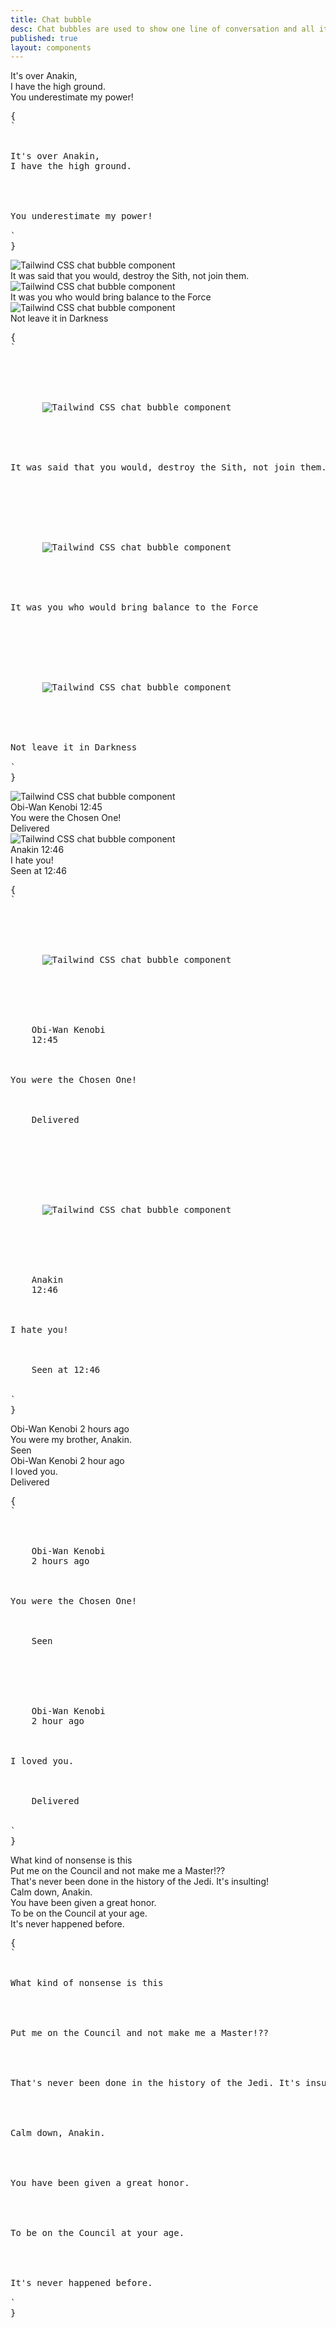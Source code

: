 ```yaml
---
title: Chat bubble
desc: Chat bubbles are used to show one line of conversation and all its data, including the author image, author name, time, etc.
published: true
layout: components
---
```


<script>
  import Component from "$components/Component.svelte"
  import ClassTable from "$components/ClassTable.svelte"
  import BrowserSupport from "$components/BrowserSupport.svelte"
  import { prefix } from '$lib/stores';
  import { replace } from '$lib/actions';
</script>

<ClassTable
data="{[
  { type:'component', class: 'chat', desc: 'Container for one line of conversation and all its data' },
  { type:'modifier', class: 'chat-start', desc: 'Aligns `chat` to left (required)' },
  { type:'modifier', class: 'chat-end', desc: 'Aligns `chat` to end (required)' },
  { type:'component', class: 'chat-image', desc: 'For the author image' },
  { type:'component', class: 'chat-header', desc: 'For the line above the chat bubble' },
  { type:'component', class: 'chat-footer', desc: 'For the line below the chat bubble' },
  { type:'component', class: 'chat-bubble', desc: 'For the content of chat' },
  { type:'modifier', class: 'chat-bubble-primary', desc: 'sets `primary` color for the `chat-bubble`' },
  { type:'modifier', class: 'chat-bubble-secondary', desc: 'sets `secondary` color for the `chat-bubble`' },
  { type:'modifier', class: 'chat-bubble-accent', desc: 'sets `accent` color for the `chat-bubble`' },
  { type:'modifier', class: 'chat-bubble-info', desc: 'sets `info` color for the `chat-bubble`' },
  { type:'modifier', class: 'chat-bubble-success', desc: 'sets `success` color for the `chat-bubble`' },
  { type:'modifier', class: 'chat-bubble-warning', desc: 'sets `warning` color for the `chat-bubble`' },
  { type:'modifier', class: 'chat-bubble-error', desc: 'sets `error` color for the `chat-bubble`' },
]}"
/>

<Component title="chat-start and chat-end">
<div class="w-full">
  <div class="chat chat-start">
    <div class="chat-bubble">It's over Anakin, <br/>I have the high ground.</div>
  </div>
  <div class="chat chat-end">
    <div class="chat-bubble">You underestimate my power!</div>
  </div>
</div>
<pre slot="html" use:replace={{ to: $prefix }}>{
`<div class="$$chat $$chat-start">
  <div class="$$chat-bubble">It's over Anakin, <br/>I have the high ground.</div>
</div>
<div class="$$chat $$chat-end">
  <div class="$$chat-bubble">You underestimate my power!</div>
</div>`
}</pre>
</Component>

<Component title="Chat with image">
<div class="w-full">
  <div class="chat chat-start">
    <div class="chat-image avatar">
      <div class="w-10 rounded-full">
        <img alt="Tailwind CSS chat bubble component" src="/images/stock/photo-1534528741775-53994a69daeb.jpg" />
      </div>
    </div>
    <div class="chat-bubble">It was said that you would, destroy the Sith, not join them.</div>
  </div>
  <div class="chat chat-start">
    <div class="chat-image avatar">
      <div class="w-10 rounded-full">
        <img alt="Tailwind CSS chat bubble component" src="/images/stock/photo-1534528741775-53994a69daeb.jpg" />
      </div>
    </div>
    <div class="chat-bubble">It was you who would bring balance to the Force</div>
  </div>
  <div class="chat chat-start">
    <div class="chat-image avatar">
      <div class="w-10 rounded-full">
        <img alt="Tailwind CSS chat bubble component" src="/images/stock/photo-1534528741775-53994a69daeb.jpg" />
      </div>
    </div>
    <div class="chat-bubble">Not leave it in Darkness</div>
  </div>
</div>
<pre slot="html" use:replace={{ to: $prefix }}>{
`<div class="$$chat $$chat-start">
  <div class="$$chat-image $$avatar">
    <div class="w-10 rounded-full">
      <img alt="Tailwind CSS chat bubble component" src="/images/stock/photo-1534528741775-53994a69daeb.jpg" />
    </div>
  </div>
  <div class="$$chat-bubble">It was said that you would, destroy the Sith, not join them.</div>
</div>
<div class="$$chat $$chat-start">
  <div class="$$chat-image $$avatar">
    <div class="w-10 rounded-full">
      <img alt="Tailwind CSS chat bubble component" src="/images/stock/photo-1534528741775-53994a69daeb.jpg" />
    </div>
  </div>
  <div class="$$chat-bubble">It was you who would bring balance to the Force</div>
</div>
<div class="$$chat $$chat-start">
  <div class="$$chat-image $$avatar">
    <div class="w-10 rounded-full">
      <img alt="Tailwind CSS chat bubble component" src="/images/stock/photo-1534528741775-53994a69daeb.jpg" />
    </div>
  </div>
  <div class="$$chat-bubble">Not leave it in Darkness</div>
</div>`
}</pre>
</Component>

<Component title="Chat with image, header and footer">
<div class="w-full">
  <div class="chat chat-start">
    <div class="chat-image avatar">
      <div class="w-10 rounded-full">
        <img alt="Tailwind CSS chat bubble component" src="/images/stock/photo-1534528741775-53994a69daeb.jpg" />
      </div>
    </div>
    <div class="chat-header">
      Obi-Wan Kenobi
      <time class="text-xs opacity-50">12:45</time>
    </div>
    <div class="chat-bubble">You were the Chosen One!</div>
    <div class="chat-footer opacity-50">
      Delivered
    </div>
  </div>
  <div class="chat chat-end">
    <div class="chat-image avatar">
      <div class="w-10 rounded-full">
        <img alt="Tailwind CSS chat bubble component" src="/images/stock/photo-1534528741775-53994a69daeb.jpg" />
      </div>
    </div>
    <div class="chat-header">
      Anakin
      <time class="text-xs opacity-50">12:46</time>
    </div>
    <div class="chat-bubble">I hate you!</div>
    <div class="chat-footer opacity-50">
      Seen at 12:46
    </div>
  </div>
</div>
<pre slot="html" use:replace={{ to: $prefix }}>{
`<div class="$$chat $$chat-start">
  <div class="$$chat-image avatar">
    <div class="w-10 rounded-full">
      <img alt="Tailwind CSS chat bubble component" src="/images/stock/photo-1534528741775-53994a69daeb.jpg" />
    </div>
  </div>
  <div class="$$chat-header">
    Obi-Wan Kenobi
    <time class="text-xs opacity-50">12:45</time>
  </div>
  <div class="$$chat-bubble">You were the Chosen One!</div>
  <div class="$$chat-footer opacity-50">
    Delivered
  </div>
</div>
<div class="$$chat $$chat-end">
  <div class="$$chat-image avatar">
    <div class="w-10 rounded-full">
      <img alt="Tailwind CSS chat bubble component" src="/images/stock/photo-1534528741775-53994a69daeb.jpg" />
    </div>
  </div>
  <div class="$$chat-header">
    Anakin
    <time class="text-xs opacity-50">12:46</time>
  </div>
  <div class="$$chat-bubble">I hate you!</div>
  <div class="$$chat-footer opacity-50">
    Seen at 12:46
  </div>
</div>`
}</pre>
</Component>

<Component title="Chat with header and footer">
<div class="w-full">
  <div class="chat chat-start">
    <div class="chat-header">
      Obi-Wan Kenobi
      <time class="text-xs opacity-50">2 hours ago</time>
    </div>
    <div class="chat-bubble">You were my brother, Anakin.</div>
    <div class="chat-footer opacity-50">
      Seen
    </div>
  </div>
  <div class="chat chat-start">
    <div class="chat-header">
      Obi-Wan Kenobi
      <time class="text-xs opacity-50">2 hour ago</time>
    </div>
    <div class="chat-bubble">I loved you.</div>
    <div class="chat-footer opacity-50">
      Delivered
    </div>
  </div>
</div>
<pre slot="html" use:replace={{ to: $prefix }}>{
`<div class="$$chat $$chat-start">
  <div class="$$chat-header">
    Obi-Wan Kenobi
    <time class="text-xs opacity-50">2 hours ago</time>
  </div>
  <div class="$$chat-bubble">You were the Chosen One!</div>
  <div class="$$chat-footer opacity-50">
    Seen
  </div>
</div>
<div class="$$chat $$chat-start">
  <div class="$$chat-header">
    Obi-Wan Kenobi
    <time class="text-xs opacity-50">2 hour ago</time>
  </div>
  <div class="$$chat-bubble">I loved you.</div>
  <div class="$$chat-footer opacity-50">
    Delivered
  </div>
</div>`
}</pre>
</Component>

<Component title="Chat Bubble with colors">
<div class="w-full">
  <div class="chat chat-start">
    <div class="chat-bubble chat-bubble-primary">What kind of nonsense is this</div>
  </div>
  <div class="chat chat-start">
    <div class="chat-bubble chat-bubble-secondary">Put me on the Council and not make me a Master!??</div>
  </div>
  <div class="chat chat-start">
    <div class="chat-bubble chat-bubble-accent">That's never been done in the history of the Jedi. It's insulting!</div>
  </div>
  <div class="chat chat-end">
    <div class="chat-bubble chat-bubble-info">Calm down, Anakin.</div>
  </div>
  <div class="chat chat-end">
    <div class="chat-bubble chat-bubble-success">You have been given a great honor.</div>
  </div>
  <div class="chat chat-end">
    <div class="chat-bubble chat-bubble-warning">To be on the Council at your age.</div>
  </div>
  <div class="chat chat-end">
    <div class="chat-bubble chat-bubble-error">It's never happened before.</div>
  </div>
</div>
<pre slot="html" use:replace={{ to: $prefix }}>{
`<div class="$$chat $$chat-start">
  <div class="$$chat-bubble $$chat-bubble-primary">What kind of nonsense is this</div>
</div>
<div class="$$chat $$chat-start">
  <div class="$$chat-bubble $$chat-bubble-secondary">Put me on the Council and not make me a Master!??</div>
</div>
<div class="$$chat $$chat-start">
  <div class="$$chat-bubble $$chat-bubble-accent">That's never been done in the history of the Jedi. It's insulting!</div>
</div>
<div class="$$chat $$chat-end">
  <div class="$$chat-bubble $$chat-bubble-info">Calm down, Anakin.</div>
</div>
<div class="$$chat $$chat-end">
  <div class="$$chat-bubble $$chat-bubble-success">You have been given a great honor.</div>
</div>
<div class="$$chat $$chat-end">
  <div class="$$chat-bubble $$chat-bubble-warning">To be on the Council at your age.</div>
</div>
<div class="$$chat $$chat-end">
  <div class="$$chat-bubble $$chat-bubble-error">It's never happened before.</div>
</div>`
}</pre>
</Component>
